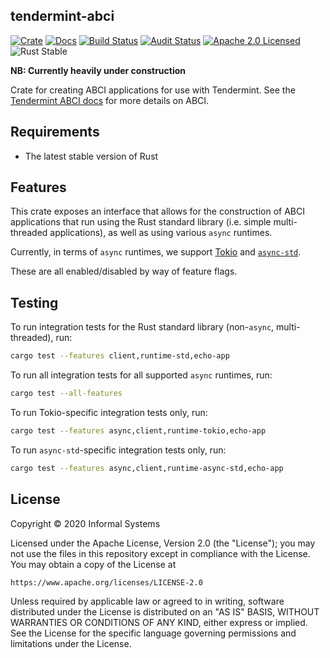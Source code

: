 ## tendermint-abci

[![Crate][crate-image]][crate-link]
[![Docs][docs-image]][docs-link]
[![Build Status][build-image]][build-link]
[![Audit Status][audit-image]][audit-link]
[![Apache 2.0 Licensed][license-image]][license-link]
![Rust Stable][rustc-image]

**NB: Currently heavily under construction**

Crate for creating ABCI applications for use with Tendermint. See the
[Tendermint ABCI docs][abci-docs] for more details on ABCI.

## Requirements

- The latest stable version of Rust

## Features

This crate exposes an interface that allows for the construction of ABCI
applications that run using the Rust standard library (i.e. simple
multi-threaded applications), as well as using various `async` runtimes.

Currently, in terms of `async` runtimes, we support [Tokio] and [`async-std`].

These are all enabled/disabled by way of feature flags.

## Testing

To run integration tests for the Rust standard library (non-`async`,
multi-threaded), run:

```bash
cargo test --features client,runtime-std,echo-app
```

To run all integration tests for all supported `async` runtimes, run:

```bash
cargo test --all-features
```

To run Tokio-specific integration tests only, run:

```bash
cargo test --features async,client,runtime-tokio,echo-app
```

To run `async-std`-specific integration tests only, run:

```bash
cargo test --features async,client,runtime-async-std,echo-app
```

## License

Copyright © 2020 Informal Systems

Licensed under the Apache License, Version 2.0 (the "License");
you may not use the files in this repository except in compliance with the License.
You may obtain a copy of the License at

    https://www.apache.org/licenses/LICENSE-2.0

Unless required by applicable law or agreed to in writing, software
distributed under the License is distributed on an "AS IS" BASIS,
WITHOUT WARRANTIES OR CONDITIONS OF ANY KIND, either express or implied.
See the License for the specific language governing permissions and
limitations under the License.

[//]: # (badges)

[crate-image]: https://img.shields.io/crates/v/tendermint-abci.svg
[crate-link]: https://crates.io/crates/tendermint-abci
[docs-image]: https://docs.rs/tendermint-abci/badge.svg
[docs-link]: https://docs.rs/tendermint-abci/
[build-image]: https://github.com/informalsystems/tendermint-rs/workflows/Rust/badge.svg
[build-link]: https://github.com/informalsystems/tendermint-rs/actions?query=workflow%3ARust
[audit-image]: https://github.com/informalsystems/tendermint-rs/workflows/Audit-Check/badge.svg
[audit-link]: https://github.com/informalsystems/tendermint-rs/actions?query=workflow%3AAudit-Check
[license-image]: https://img.shields.io/badge/license-Apache2.0-blue.svg
[license-link]: https://github.com/informalsystems/tendermint-rs/blob/master/LICENSE
[rustc-image]: https://img.shields.io/badge/rustc-stable-blue.svg

[//]: # (general links)

[abci-docs]: https://docs.tendermint.com/master/spec/abci/
[Tokio]: https://tokio.rs/
[`async-std`]: https://async.rs/
